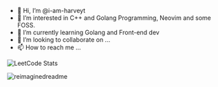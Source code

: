 - 👋 Hi, I’m @i-am-harveyt
- 👀 I’m interested in C++ and Golang Programming, Neovim and some FOSS.
- 🌱 I’m currently learning Golang and Front-end dev
- 💞️ I’m looking to collaborate on ...
- 📫 How to reach me ...

<!---
i-am-harveyt/i-am-harveyt is a ✨ special ✨ repository because its `README.md` (this file) appears on your GitHub profile.
You can click the Preview link to take a look at your changes.
--->

![LeetCode Stats](https://leetcode.card.workers.dev/i-am-harveyt?theme=dark&font=source_code_pro&extension=null)

<img src="https://myreadme.vercel.app/api/embed/i-am-harveyt?panels=userstatistics,toprepositories,toplanguages,commitgraph" alt="reimaginedreadme" />
